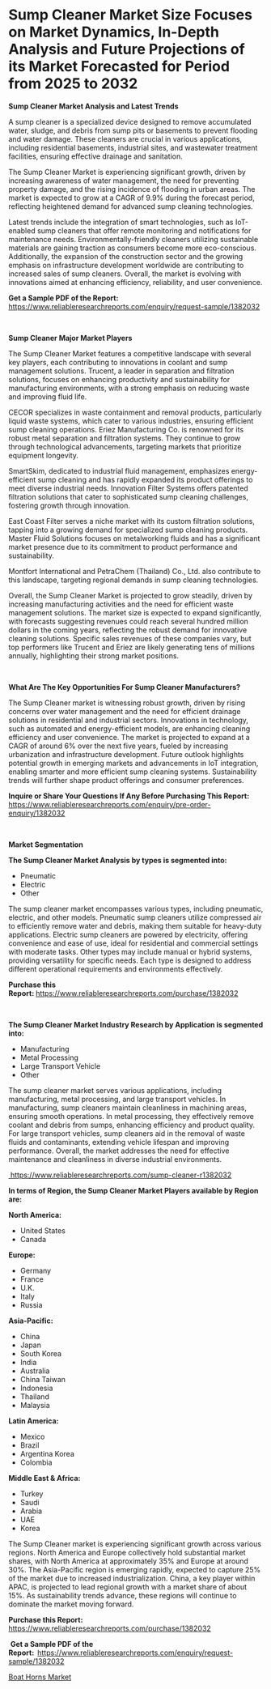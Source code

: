 <p><h1>Sump Cleaner Market Size Focuses on Market Dynamics, In-Depth Analysis and Future Projections of its Market Forecasted for Period from 2025 to 2032</h1></p><p><strong>Sump Cleaner Market Analysis and Latest Trends</strong></p>
<p><p>A sump cleaner is a specialized device designed to remove accumulated water, sludge, and debris from sump pits or basements to prevent flooding and water damage. These cleaners are crucial in various applications, including residential basements, industrial sites, and wastewater treatment facilities, ensuring effective drainage and sanitation.</p><p>The Sump Cleaner Market is experiencing significant growth, driven by increasing awareness of water management, the need for preventing property damage, and the rising incidence of flooding in urban areas. The market is expected to grow at a CAGR of 9.9% during the forecast period, reflecting heightened demand for advanced sump cleaning technologies. </p><p>Latest trends include the integration of smart technologies, such as IoT-enabled sump cleaners that offer remote monitoring and notifications for maintenance needs. Environmentally-friendly cleaners utilizing sustainable materials are gaining traction as consumers become more eco-conscious. Additionally, the expansion of the construction sector and the growing emphasis on infrastructure development worldwide are contributing to increased sales of sump cleaners. Overall, the market is evolving with innovations aimed at enhancing efficiency, reliability, and user convenience.</p></p>
<p><strong>Get a Sample PDF of the Report:&nbsp;</strong> <a href="https://www.reliableresearchreports.com/enquiry/request-sample/1382032?utm_campaign=2622&utm_medium=2&utm_source=Github&utm_content=ia&utm_term=22022025&utm_id=sump-cleaner">https://www.reliableresearchreports.com/enquiry/request-sample/1382032</a></p>
<p>&nbsp;</p>
<p><strong>Sump Cleaner Major Market Players</strong></p>
<p><p>The Sump Cleaner Market features a competitive landscape with several key players, each contributing to innovations in coolant and sump management solutions. Trucent, a leader in separation and filtration solutions, focuses on enhancing productivity and sustainability for manufacturing environments, with a strong emphasis on reducing waste and improving fluid life. </p><p>CECOR specializes in waste containment and removal products, particularly liquid waste systems, which cater to various industries, ensuring efficient sump cleaning operations. Eriez Manufacturing Co. is renowned for its robust metal separation and filtration systems. They continue to grow through technological advancements, targeting markets that prioritize equipment longevity.</p><p>SmartSkim, dedicated to industrial fluid management, emphasizes energy-efficient sump cleaning and has rapidly expanded its product offerings to meet diverse industrial needs. Innovation Filter Systems offers patented filtration solutions that cater to sophisticated sump cleaning challenges, fostering growth through innovation. </p><p>East Coast Filter serves a niche market with its custom filtration solutions, tapping into a growing demand for specialized sump cleaning products. Master Fluid Solutions focuses on metalworking fluids and has a significant market presence due to its commitment to product performance and sustainability.</p><p>Montfort International and PetraChem (Thailand) Co., Ltd. also contribute to this landscape, targeting regional demands in sump cleaning technologies.</p><p>Overall, the Sump Cleaner Market is projected to grow steadily, driven by increasing manufacturing activities and the need for efficient waste management solutions. The market size is expected to expand significantly, with forecasts suggesting revenues could reach several hundred million dollars in the coming years, reflecting the robust demand for innovative cleaning solutions. Specific sales revenues of these companies vary, but top performers like Trucent and Eriez are likely generating tens of millions annually, highlighting their strong market positions.</p></p>
<p>&nbsp;</p>
<p><strong>What Are The Key Opportunities For Sump Cleaner Manufacturers?</strong></p>
<p><p>The Sump Cleaner market is witnessing robust growth, driven by rising concerns over water management and the need for efficient drainage solutions in residential and industrial sectors. Innovations in technology, such as automated and energy-efficient models, are enhancing cleaning efficiency and user convenience. The market is projected to expand at a CAGR of around 6% over the next five years, fueled by increasing urbanization and infrastructure development. Future outlook highlights potential growth in emerging markets and advancements in IoT integration, enabling smarter and more efficient sump cleaning systems. Sustainability trends will further shape product offerings and consumer preferences.</p></p>
<p><strong>Inquire or Share Your Questions If Any Before Purchasing This Report:</strong> <a href="https://www.reliableresearchreports.com/enquiry/pre-order-enquiry/1382032?utm_campaign=2622&utm_medium=2&utm_source=Github&utm_content=ia&utm_term=22022025&utm_id=sump-cleaner">https://www.reliableresearchreports.com/enquiry/pre-order-enquiry/1382032</a></p>
<p>&nbsp;</p>
<p><strong>Market Segmentation</strong></p>
<p><strong>The Sump Cleaner Market Analysis by types is segmented into:</strong></p>
<p><ul><li>Pneumatic</li><li>Electric</li><li>Other</li></ul></p>
<p><p>The sump cleaner market encompasses various types, including pneumatic, electric, and other models. Pneumatic sump cleaners utilize compressed air to efficiently remove water and debris, making them suitable for heavy-duty applications. Electric sump cleaners are powered by electricity, offering convenience and ease of use, ideal for residential and commercial settings with moderate tasks. Other types may include manual or hybrid systems, providing versatility for specific needs. Each type is designed to address different operational requirements and environments effectively.</p></p>
<p><strong>Purchase this Report:&nbsp;</strong><a href="https://www.reliableresearchreports.com/purchase/1382032?utm_campaign=2622&utm_medium=2&utm_source=Github&utm_content=ia&utm_term=22022025&utm_id=sump-cleaner">https://www.reliableresearchreports.com/purchase/1382032</a></p>
<p>&nbsp;</p>
<p><strong>The Sump Cleaner Market Industry Research by Application is segmented into:</strong></p>
<p><ul><li>Manufacturing</li><li>Metal Processing</li><li>Large Transport Vehicle</li><li>Other</li></ul></p>
<p><p>The sump cleaner market serves various applications, including manufacturing, metal processing, and large transport vehicles. In manufacturing, sump cleaners maintain cleanliness in machining areas, ensuring smooth operations. In metal processing, they effectively remove coolant and debris from sumps, enhancing efficiency and product quality. For large transport vehicles, sump cleaners aid in the removal of waste fluids and contaminants, extending vehicle lifespan and improving performance. Overall, the market addresses the need for effective maintenance and cleanliness in diverse industrial environments.</p></p>
<p><a href="https://www.reliableresearchreports.com/sump-cleaner-r1382032?utm_campaign=2622&utm_medium=2&utm_source=Github&utm_content=ia&utm_term=22022025&utm_id=sump-cleaner">&nbsp;https://www.reliableresearchreports.com/sump-cleaner-r1382032</a></p>
<p><strong>In terms of Region, the Sump Cleaner Market Players available by Region are:</strong></p>
<p>
    <p> <strong> North America: </strong>
        <ul>
            <li>United States</li>
            <li>Canada</li>
        </ul>
        </p> 
    <p> <strong> Europe: </strong>
        <ul>
            <li>Germany</li>
            <li>France</li>
            <li>U.K.</li>
            <li>Italy</li>
            <li>Russia</li>
        </ul>
        </p> 
    <p> <strong> Asia-Pacific: </strong>
        <ul>
            <li>China</li>
            <li>Japan</li>
            <li>South Korea</li>
            <li>India</li>
            <li>Australia</li>
            <li>China Taiwan</li>
            <li>Indonesia</li>
            <li>Thailand</li>
            <li>Malaysia</li>
        </ul>
        </p> 
    <p> <strong> Latin America: </strong>
        <ul>
            <li>Mexico</li>
            <li>Brazil</li>
            <li>Argentina Korea</li>
            <li>Colombia</li>
        </ul>
        </p> 
    <p> <strong> Middle East & Africa: </strong>
        <ul>
            <li>Turkey</li>
            <li>Saudi</li>
            <li>Arabia</li>
            <li>UAE</li>
            <li>Korea</li>
        </ul>
    </p>
    </p>
<p><p>The Sump Cleaner market is experiencing significant growth across various regions. North America and Europe collectively hold substantial market shares, with North America at approximately 35% and Europe at around 30%. The Asia-Pacific region is emerging rapidly, expected to capture 25% of the market due to increased industrialization. China, a key player within APAC, is projected to lead regional growth with a market share of about 15%. As sustainability trends advance, these regions will continue to dominate the market moving forward.</p></p>
<p><strong>Purchase this Report: </strong><a href="https://www.reliableresearchreports.com/purchase/1382032?utm_campaign=2622&utm_medium=2&utm_source=Github&utm_content=ia&utm_term=22022025&utm_id=sump-cleaner">https://www.reliableresearchreports.com/purchase/1382032</a></p>
<p>&nbsp;<strong>Get a Sample PDF of the Report:&nbsp;&nbsp;</strong><a href="https://www.reliableresearchreports.com/enquiry/request-sample/1382032?utm_campaign=2622&utm_medium=2&utm_source=Github&utm_content=ia&utm_term=22022025&utm_id=sump-cleaner">https://www.reliableresearchreports.com/enquiry/request-sample/1382032</a></p>
<p><strong></strong></p>
<p><p><a href="https://github.com/klaassenmackenzie6/Market-Research-Report-List-1/blob/main/boat-horns-market.md?utm_campaign=2622&utm_medium=2&utm_source=Github&utm_content=ia&utm_term=22022025&utm_id=sump-cleaner">Boat Horns Market</a></p></p>